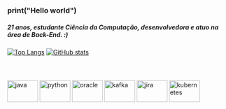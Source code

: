 ### print("Hello world")
##### 21 anos, estudante Ciência da Computação, desenvolvedora e atuo na área de Back-End. :)

[![Top Langs](https://github-readme-stats.vercel.app/api/top-langs/?username=yasmincsouza&langs_count=8&layout=donut&theme=tokyonight&hide_title=true)](https://github.com/anuraghazra/github-readme-stats)
[![GitHub stats](https://github-readme-stats.vercel.app/api?username=yasmincsouza&theme=tokyonight&hide_title=false&line_height=35&hide=stars,contribs&show_icons=true&&count_private=true)](https://github.com/anuraghazra/github-readme-stats)
#
<div style="display: inline_block"><br>
  <img align="center" alt="java" height="50" width="70" src="https://cdn.jsdelivr.net/gh/devicons/devicon/icons/java/java-original.svg">      
  <img align="center" alt="python" height="50" width="70" src="https://cdn.jsdelivr.net/gh/devicons/devicon/icons/python/python-original.svg"> 
  <img align="center" alt="oracle" height="50" width="70" src="https://cdn.jsdelivr.net/gh/devicons/devicon/icons/oracle/oracle-original.svg">
  <img align="center" alt="kafka" height="50" width="70" src="https://cdn.jsdelivr.net/gh/devicons/devicon/icons/apachekafka/apachekafka-original-wordmark.svg">
  <img align="center" alt="jira" height="50" width="70" src="https://cdn.jsdelivr.net/gh/devicons/devicon/icons/jira/jira-original.svg">
  <img align="center" alt="kubernetes" height="50" width="70" src="https://cdn.jsdelivr.net/gh/devicons/devicon/icons/kubernetes/kubernetes-plain.svg">
</div>
